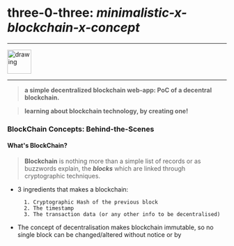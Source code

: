 # three-0-three: *minimalistic-x-blockchain-x-concept*
----------------------

<a href="https://three-0-three.herokuapp.com"><img src="https://img.icons8.com/ios-filled/2x/heroku.png" alt="drawing" width="55">
</a>

----------------------

> **a simple decentralized blockchain web-app: PoC of a decentral blockchain.**

> **learning about blockchain technology, by creating one!**

### BlockChain Concepts: Behind-the-Scenes
#### What's BlockChain?
> **Blockchain** is nothing more than a simple list of records or as buzzwords explain, the ***blocks*** which are linked through cryptographic techniques.
* 3 ingredients that makes a blockchain:

        1. Cryptographic Hash of the previous block
        2. The timestamp
        3. The transaction data (or any other info to be decentralised)

- The concept of decentralisation makes blockchain immutable, so no single block can be changed/altered without notice or by
